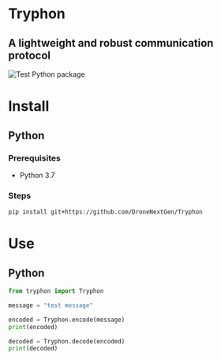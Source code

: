 Tryphon
===

A lightweight and robust communication protocol
---

![Test Python package][test-python-ci-badge]

# Install

## Python

### Prerequisites

* Python 3.7

### Steps

``` bash
pip install git+https://github.com/DroneNextGen/Tryphon
```

# Use

## Python

``` python
from tryphon import Tryphon

message = "test message"

encoded = Tryphon.encode(message)
print(encoded)

decoded = Tryphon.decode(encoded)
print(decoded)
```

[test-python-ci-badge]: https://github.com/DroneNextGen/Tryphon/workflows/Test%20Python%20package/badge.svg
